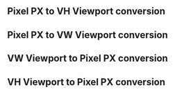 ## Pixel PX to VH Viewport conversion

## Pixel PX to VW Viewport conversion

## VW Viewport to Pixel PX conversion

## VH Viewport to Pixel PX conversion